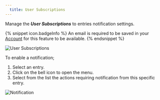 ```yaml
---
  title: User Subscriptions
---
```

Manage the ***User Subscriptions*** to entries notification settings.  

{% snippet icon.badgeInfo %} 
An email is required to be saved in your [Account](/server/web-interface/account-menu/edit-account/) for this feature to be available. 
{% endsnippet %}

![User Subscriptions](https://webdevolutions.azureedge.net/docs/en/server/ServerOp4024.png)
 
To enable a notification;  

1. Select an entry. 
1. Click on the bell icon to open the menu. 
1. Select from the list the actions requiring notification from this specific entry.  

![Notification](https://webdevolutions.azureedge.net/docs/en/server/ServerOp4001png.png)

